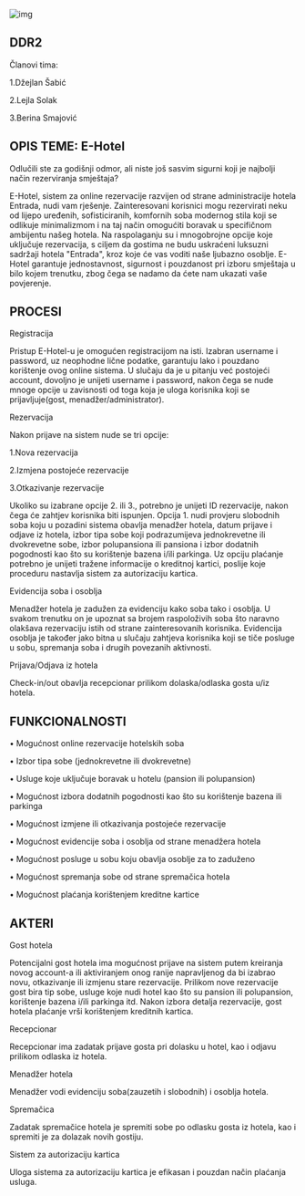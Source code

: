 ﻿![img](https://github.com/ooad-2016-2017/Tim27-DDR2/blob/master/LOGO/logo_verzija1.jpg)




## DDR2

Članovi tima:
 

 1.Džejlan Šabić

 2.Lejla Solak 

 3.Berina Smajović 




## OPIS TEME: E-Hotel

Odlučili ste za godišnji odmor, ali niste još sasvim sigurni koji je najbolji način rezerviranja smještaja?

E-Hotel, sistem za online rezervacije razvijen od strane administracije hotela Entrada, nudi vam rješenje.
Zainteresovani korisnici mogu rezervirati neku od lijepo uređenih, sofisticiranih, komfornih soba modernog stila koji se odlikuje minimalizmom 
i na taj način omogućiti boravak u specifičnom ambijentu našeg hotela.
Na raspolaganju su i mnogobrojne opcije koje uključuje rezervacija, s ciljem da gostima ne budu uskraćeni luksuzni sadržaji hotela "Entrada",
kroz koje će vas voditi naše ljubazno osoblje.
E-Hotel garantuje jednostavnost, sigurnost i pouzdanost pri izboru smještaja u bilo kojem trenutku, zbog čega se nadamo da ćete nam ukazati vaše povjerenje.

## PROCESI

Registracija

Pristup E-Hotel-u je omogućen registracijom na isti. Izabran username i password, uz neophodne lične podatke, garantuju lako i pouzdano korištenje ovog online sistema.
U slučaju da je u pitanju već postojeći account, dovoljno je unijeti username i password, nakon čega se nude mnoge opcije u zavisnosti od toga koja je uloga korisnika
koji se prijavljuje(gost, menadžer/administrator).

Rezervacija

Nakon prijave na sistem nude se tri opcije:

1.Nova rezervacija

2.Izmjena postojeće rezervacije

3.Otkazivanje rezervacije

Ukoliko su izabrane opcije 2. ili 3., potrebno je unijeti ID rezervacije, nakon čega će zahtjev korisnika biti ispunjen.
Opcija 1. nudi provjeru slobodnih soba koju u pozadini sistema obavlja menadžer hotela, datum prijave i odjave iz hotela, izbor tipa sobe koji podrazumijeva jednokrevetne ili dvokrevetne sobe, izbor polupansiona ili pansiona i
izbor dodatnih pogodnosti kao što su korištenje bazena i/ili parkinga. Uz opciju plaćanje potrebno je unijeti tražene informacije o kreditnoj kartici, poslije koje proceduru nastavlja sistem za autorizaciju kartica.

Evidencija soba i osoblja

Menadžer hotela je zadužen za evidenciju kako soba tako i osoblja. U svakom trenutku on je upoznat sa brojem raspoloživih soba što naravno olakšava rezervaciju istih od strane zainteresovanih korisnika.
Evidencija osoblja je također jako bitna u slučaju zahtjeva korisnika koji se tiče posluge u sobu, spremanja soba i drugih povezanih aktivnosti.

Prijava/Odjava iz hotela

Check-in/out obavlja recepcionar prilikom dolaska/odlaska gosta u/iz hotela.

## FUNKCIONALNOSTI
•	Mogućnost online rezervacije hotelskih soba

•	Izbor tipa sobe (jednokrevetne ili dvokrevetne)

•	Usluge koje uključuje boravak u hotelu (pansion ili polupansion)

•	Mogućnost izbora dodatnih pogodnosti kao što su korištenje bazena ili parkinga

•	Mogućnost izmjene ili otkazivanja postojeće rezervacije

•	Mogućnost evidencije soba i osoblja od strane menadžera hotela

•	Mogućnost posluge u sobu koju obavlja osoblje za to zaduženo

•	Mogućnost spremanja sobe od strane spremačica hotela

•	Mogućnost plaćanja korištenjem kreditne kartice


## AKTERI

Gost hotela

Potencijalni gost hotela ima mogućnost prijave na sistem putem kreiranja novog account-a ili aktiviranjem onog ranije napravljenog da bi izabrao novu, otkazivanje ili izmjenu stare rezervacije.
Prilikom nove rezervacije gost bira tip sobe, usluge koje nudi hotel kao što su pansion ili polupansion, korištenje bazena i/ili parkinga itd.
Nakon izbora detalja rezervacije, gost hotela plaćanje vrši korištenjem kreditnih kartica.

Recepcionar

Recepcionar ima zadatak prijave gosta pri dolasku u hotel, kao i odjavu prilikom odlaska iz hotela.

Menadžer hotela

Menadžer vodi evidenciju soba(zauzetih i slobodnih) i osoblja hotela. 

Spremačica

Zadatak spremačice hotela je spremiti sobe po odlasku gosta iz hotela, kao i spremiti je za dolazak novih gostiju.

Sistem za autorizaciju kartica

Uloga sistema za autorizaciju kartica je efikasan i pouzdan način plaćanja usluga.


